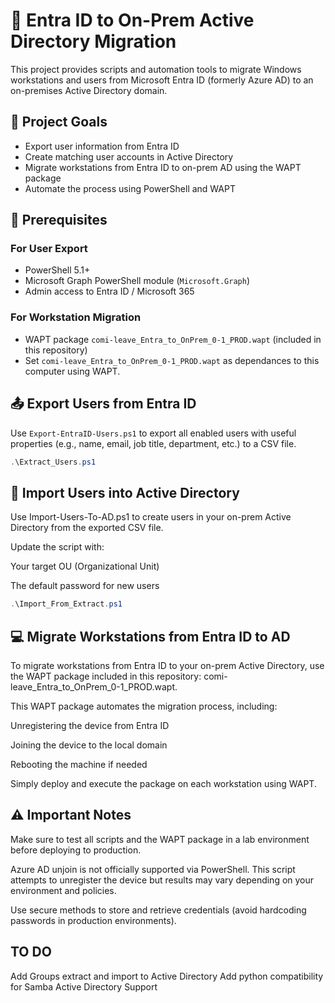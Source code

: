 # 🚀 Entra ID to On-Prem Active Directory Migration

This project provides scripts and automation tools to migrate Windows workstations and users from Microsoft Entra ID (formerly Azure AD) to an on-premises Active Directory domain.

## 📌 Project Goals

- Export user information from Entra ID
- Create matching user accounts in Active Directory
- Migrate workstations from Entra ID to on-prem AD using the WAPT package
- Automate the process using PowerShell and WAPT

## 🧰 Prerequisites

### For User Export

- PowerShell 5.1+
- Microsoft Graph PowerShell module (`Microsoft.Graph`)
- Admin access to Entra ID / Microsoft 365

### For Workstation Migration

- WAPT package `comi-leave_Entra_to_OnPrem_0-1_PROD.wapt` (included in this repository)
- Set `comi-leave_Entra_to_OnPrem_0-1_PROD.wapt` as dependances to this computer using WAPT.

## 📤 Export Users from Entra ID

Use `Export-EntraID-Users.ps1` to export all enabled users with useful properties (e.g., name, email, job title, department, etc.) to a CSV file.

```powershell
.\Extract_Users.ps1
```

## 👥 Import Users into Active Directory

Use Import-Users-To-AD.ps1 to create users in your on-prem Active Directory from the exported CSV file.

Update the script with:

Your target OU (Organizational Unit)

The default password for new users

```powershell
.\Import_From_Extract.ps1
```

## 💻 Migrate Workstations from Entra ID to AD

To migrate workstations from Entra ID to your on-prem Active Directory, use the WAPT package included in this repository: comi-leave_Entra_to_OnPrem_0-1_PROD.wapt.

This WAPT package automates the migration process, including:

Unregistering the device from Entra ID

Joining the device to the local domain

Rebooting the machine if needed

Simply deploy and execute the package on each workstation using WAPT.

## ⚠️ Important Notes

Make sure to test all scripts and the WAPT package in a lab environment before deploying to production.

Azure AD unjoin is not officially supported via PowerShell. This script attempts to unregister the device but results may vary depending on your environment and policies.

Use secure methods to store and retrieve credentials (avoid hardcoding passwords in production environments).

## TO DO

Add Groups extract and import to Active Directory
Add python compatibility for Samba Active Directory Support
